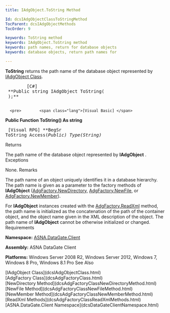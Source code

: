 ```yaml
---
title: IAdgObject.ToString Method

Id: dcsIAdgObjectClassToStringMethod
TocParent: dcsIAdgObjectMethods
TocOrder: 9

keywords: ToString method
keywords: IAdgObject.ToString method
keywords: path names, return for database objects
keywords: database objects, return path names for

---
```


**ToString** returns the path name of the database object represented by [IAdgObject Class](dcsIAdgObjectClass.html).
<pre>        <span class="lang">[C#]</span>
 **Public string IAdgObject ToString(<br /> );** 
      </pre>
      <pre>        <span class="lang">[Visual Basic] </span>
 **Public Function ToString() As string** 
      </pre>
      <pre class="prettyprint">
        <span class="lang">[Visual RPG]</span>
 **BegSr ToString Access(*Public) Type(*String)** 
      </pre>

Returns

The path name of the database object represented by **IAdgObject** .
Exceptions

None.
Remarks

The path name of an object uniquely identifies it in a database hierarchy. The path name is given as a parameter to the factory methods of **IAdgObject** ([AdgFactory.NewDirectory](dcsAdgFactoryClassNewDirectoryMethod.html), [AdgFactory.NewFile](dcsAdgFactoryClassNewFileMethod.html), or [ AdgFactory.NewMember](dcsAdgFactoryClassNewMemberMethod.html)).

For **IAdgObject** instances created with the [ AdgFactory.ReadXml](dcsAdgFactoryClassReadXmlMethods.html) method, the path name is initialized as the concatenation of the path of the container object, and the object name given in the XML description of the object. The path name of **IAdgObject** cannot be otherwise initialized or changed.
Requirements

<span> **Namespace:** [ASNA.DataGate.Client](dcsDataGateClientNamespace.html) </span> 

<span> **Assembly:** ASNA DataGate Client</span> 

<span> **Platforms:** Windows Server 2008 R2, Windows Server 2012, Windows 7, Windows 8 Pro, Windows 8.1 Pro</span> 
See Also

<dl />
      [IAdgObject Class](dcsIAdgObjectClass.html)
      <br />
      [AdgFactory Class](dcsAdgFactoryClass.html)
      <br />
      [NewDirectory Method](dcsAdgFactoryClassNewDirectoryMethod.html)
      <br />
      [NewFile Method](dcsAdgFactoryClassNewFileMethod.html)
      <br />
      [NewMember Method](dcsAdgFactoryClassNewMemberMethod.html)
      <br />
      [ReadXml Methods](dcsAdgFactoryClassReadXmlMethods.html)
      <br />
      [ASNA.DataGate.Client Namespace](dcsDataGateClientNamespace.html)

